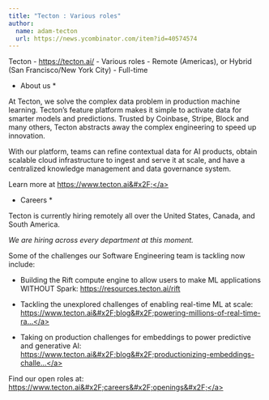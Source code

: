 ```yaml
---
title: "Tecton : Various roles"
author:
  name: adam-tecton
  url: https://news.ycombinator.com/item?id=40574574
---
```

Tecton - <a href="https:&#x2F;&#x2F;tecton.ai&#x2F;" rel="nofollow">https:&#x2F;&#x2F;tecton.ai&#x2F;</a> - Various roles - Remote (Americas), or Hybrid (San Francisco&#x2F;New York City) - Full-time

* About us *

At Tecton, we solve the complex data problem in production machine learning. Tecton’s feature platform makes it simple to activate data for smarter models and predictions.  Trusted by Coinbase, Stripe, Block and many others, Tecton abstracts away the complex engineering to speed up innovation.

With our platform, teams can refine contextual data for AI products, obtain scalable cloud infrastructure to ingest and serve it at scale, and have a centralized knowledge management and data governance system.

Learn more at <a href="https:&#x2F;&#x2F;www.tecton.ai&#x2F;" rel="nofollow">https:&#x2F;&#x2F;www.tecton.ai&#x2F;</a>

* Careers *

Tecton is currently hiring remotely all over the United States, Canada, and South America.

*We are hiring across every department at this moment.*

Some of the challenges our Software Engineering team is tackling now include:

- Building the Rift compute engine to allow users to make ML applications WITHOUT Spark: <a href="https:&#x2F;&#x2F;resources.tecton.ai&#x2F;rift" rel="nofollow">https:&#x2F;&#x2F;resources.tecton.ai&#x2F;rift</a>

- Tackling the unexplored challenges of enabling real-time ML at scale: <a href="https:&#x2F;&#x2F;www.tecton.ai&#x2F;blog&#x2F;powering-millions-of-real-time-rankings-with-production-ai&#x2F;" rel="nofollow">https:&#x2F;&#x2F;www.tecton.ai&#x2F;blog&#x2F;powering-millions-of-real-time-ra...</a>

- Taking on production challenges for embeddings to power predictive and generative AI: <a href="https:&#x2F;&#x2F;www.tecton.ai&#x2F;blog&#x2F;productionizing-embeddings-challenges-and-a-path-forward&#x2F;" rel="nofollow">https:&#x2F;&#x2F;www.tecton.ai&#x2F;blog&#x2F;productionizing-embeddings-challe...</a>

Find our open roles at: <a href="https:&#x2F;&#x2F;www.tecton.ai&#x2F;careers&#x2F;openings&#x2F;" rel="nofollow">https:&#x2F;&#x2F;www.tecton.ai&#x2F;careers&#x2F;openings&#x2F;</a>

